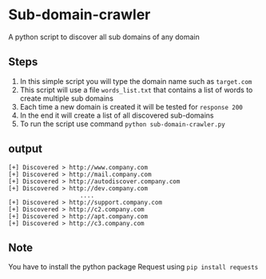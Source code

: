 
# Sub-domain-crawler

A python script to discover all sub domains of any domain

## Steps

1. In this simple script you will type the domain name such as `target.com` 
2. This script will use a file `words_list.txt` that contains a list of words to create multiple sub domains
3. Each time a new domain is created it will be tested for `response 200`
4. In the end it will create a list of all discovered sub-domains
5. To run the script use command ``python sub-domain-crawler.py``


## output
```
[+] Discovered > http://www.company.com
[+] Discovered > http://mail.company.com
[+] Discovered > http://autodiscover.company.com
[+] Discovered > http://dev.company.com
                    ....
[+] Discovered > http://support.company.com
[+] Discovered > http://c2.company.com
[+] Discovered > http://apt.company.com
[+] Discovered > http://c3.company.com
```
## Note
You have to install the python package Request using `pip install requests`
